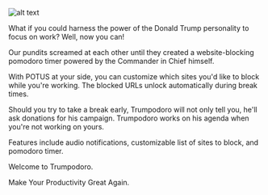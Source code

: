 ![alt text](https://github.com/trumpodoro/trumpodoro/raw/master/Trumpodoro/ico/Trumpo.png "Logo Title Text 1")


What if you could harness the power of the Donald Trump personality to focus on work? Well, now you can!

Our pundits screamed at each other until they created a website-blocking pomodoro timer powered by the Commander in Chief himself. 

With POTUS at your side, you can customize which sites you'd like to block while you're working. The blocked URLs unlock automatically during break times.

Should you try to take a break early, Trumpodoro will not only tell you, he'll ask donations for his campaign. Trumpodoro works on his agenda when you're not working on yours. 

Features include audio notifications, customizable list of sites to block, and pomodoro timer.

Welcome to Trumpodoro. 

Make Your Productivity Great Again.
